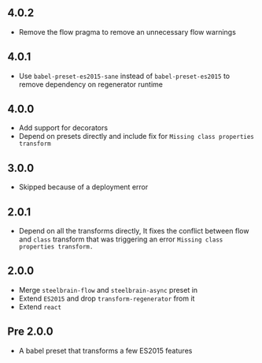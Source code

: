 ## 4.0.2

- Remove the flow pragma to remove an unnecessary flow warnings

## 4.0.1

- Use `babel-preset-es2015-sane` instead of `babel-preset-es2015` to remove dependency on regenerator runtime

## 4.0.0

- Add support for decorators
- Depend on presets directly and include fix for `Missing class properties transform`

## 3.0.0

- Skipped because of a deployment error

## 2.0.1

- Depend on all the transforms directly, It fixes the conflict between flow and `class` transform that was triggering an error `Missing class properties transform.`

## 2.0.0

- Merge `steelbrain-flow` and `steelbrain-async` preset in
- Extend `ES2015` and drop `transform-regenerator` from it
- Extend `react`

## Pre 2.0.0

- A babel preset that transforms a few ES2015 features
